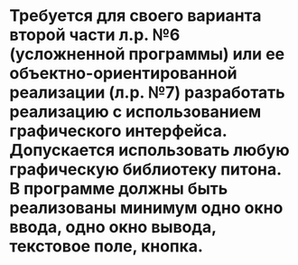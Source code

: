 # Требуется для своего варианта второй части л.р. №6 (усложненной программы) или ее объектно-ориентированной реализации (л.р. №7) разработать реализацию с использованием графического интерфейса. Допускается использовать любую графическую библиотеку питона. В программе должны быть реализованы минимум одно окно ввода, одно окно вывода, текстовое поле, кнопка.
